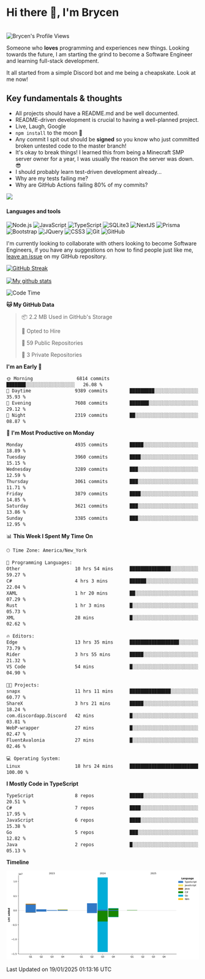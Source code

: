 # Hi there 👋, I'm Brycen

<br>
<img src="https://komarev.com/ghpvc/?username=BrycensRanch" alt="Brycen's Profile Views" />

Someone who **loves** programming and experiences new things. Looking towards the future, I am starting the grind to become a Software Engineer and learning full-stack development.

It all started from a simple Discord bot and me being a cheapskate. Look at me now!

## Key fundamentals & thoughts

- All projects should have a README.md and be well documented.
- README-driven development is crucial to having a well-planned project.
- Live, Laugh, Google
- `npm install` to the moon 🚀
- Any commit I spit out should be **signed** so you know who just committed broken untested code to the master branch!
- It's okay to break things! I learned this from being a Minecraft SMP server owner for a year, I was usually the reason the server was down. 😎
- I should probably learn test-driven development already...
- Why are my tests failing me?
- Why are GitHub Actions failing 80% of my commits? 

<img src="https://res.cloudinary.com/practicaldev/image/fetch/s--OoBLh7-Q--/c_limit%2Cf_auto%2Cfl_progressive%2Cq_auto%2Cw_880/https://cdn-images-1.medium.com/max/1614/1%2A8BlqJ8lNVZzuRjAg1mZ50w.png" height="400"/>

<h4>Languages and tools</h4>
<p>
  <img src="https://img.shields.io/badge/node.js%20-%2343853D.svg?&style=for-the-badge&logo=node.js&logoColor=white" alt="Node.js" />
  <img src="https://img.shields.io/badge/javascript%20-%23323330.svg?&style=for-the-badge&logo=javascript&logoColor=%23F7DF1E" alt="JavaScript" />
  <img src="https://img.shields.io/badge/typescript%20-%23323330.svg?&style=for-the-badge&logo=typescript&logoColor=#3467eb" alt="TypeScript" />
  <img src="https://img.shields.io/badge/sqlite3%20-%23323330.svg?&style=for-the-badge&logo=sqlite&logoColor=#3467eb" alt="SQLite3" />
  <img src="https://img.shields.io/badge/Next.JS%20-%23323330.svg?&style=for-the-badge&logo=next.js&logoColor=#3467eb" alt="NextJS" />
  <img src="https://img.shields.io/badge/Prisma%20-%23323330.svg?&style=for-the-badge&logo=prisma&logoColor=#3467eb" alt="Prisma" />
  <img src="https://img.shields.io/badge/bootstrap%20-%23323330.svg?&style=for-the-badge&logo=bootstrap" alt="Bootstrap" />
  <img src="https://img.shields.io/badge/jquery%20-%23323330.svg?&style=for-the-badge&logo=jquery" alt="JQuery" />
  <img src="https://img.shields.io/badge/css3%20-%23323330.svg?&style=for-the-badge&logo=css3" alt="CSS3" />
  <img src="https://img.shields.io/badge/git%20-%23323330.svg?&style=for-the-badge&logo=git" alt="Git" />
  <img src="https://img.shields.io/badge/github%20-%23323330.svg?&style=for-the-badge&logo=github" alt="GitHub" />
</p>

 I'm currently looking to collaborate with others looking to become Software Engineers, if you have any suggestions on how to find people just like me, [leave an issue](https://github.com/BrycensRanch/BrycensRanch/issues/new) on my GitHub repository.
 
 <p><a href="https://git.io/streak-stats"><img src="https://streak-stats.demolab.com?refreshcache6&user=BrycensRanch&amp;theme=dark&amp;hide_border=true&amp;fire=EB5454&amp;ring=0CEB19" alt="GitHub Streak"></a></p>

<a href="https://github.com/anuraghazra/github-readme-stats">
  <img align="center" src="https://github-readme-stats.anuraghazra1.vercel.app/api?username=BrycensRanch&show_icons=true&line_height=27&include_all_commits=true" alt="My github stats" />
</a>

<!--START_SECTION:waka-->
![Code Time](http://img.shields.io/badge/Code%20Time-1%2C496%20hrs%205%20mins-blue)

**🐱 My GitHub Data** 

> 📦 2.2 MB Used in GitHub's Storage 
 > 
> 💼 Opted to Hire
 > 
> 📜 59 Public Repositories 
 > 
> 🔑 3 Private Repositories 
 > 
**I'm an Early 🐤** 

```text
🌞 Morning                6814 commits        ███████░░░░░░░░░░░░░░░░░░   26.08 % 
🌆 Daytime                9389 commits        █████████░░░░░░░░░░░░░░░░   35.93 % 
🌃 Evening                7608 commits        ███████░░░░░░░░░░░░░░░░░░   29.12 % 
🌙 Night                  2319 commits        ██░░░░░░░░░░░░░░░░░░░░░░░   08.87 % 
```
📅 **I'm Most Productive on Monday** 

```text
Monday                   4935 commits        █████░░░░░░░░░░░░░░░░░░░░   18.89 % 
Tuesday                  3960 commits        ████░░░░░░░░░░░░░░░░░░░░░   15.15 % 
Wednesday                3289 commits        ███░░░░░░░░░░░░░░░░░░░░░░   12.59 % 
Thursday                 3061 commits        ███░░░░░░░░░░░░░░░░░░░░░░   11.71 % 
Friday                   3879 commits        ████░░░░░░░░░░░░░░░░░░░░░   14.85 % 
Saturday                 3621 commits        ███░░░░░░░░░░░░░░░░░░░░░░   13.86 % 
Sunday                   3385 commits        ███░░░░░░░░░░░░░░░░░░░░░░   12.95 % 
```


📊 **This Week I Spent My Time On** 

```text
🕑︎ Time Zone: America/New_York

💬 Programming Languages: 
Other                    10 hrs 54 mins      ███████████████░░░░░░░░░░   59.27 % 
C#                       4 hrs 3 mins        ██████░░░░░░░░░░░░░░░░░░░   22.04 % 
XAML                     1 hr 20 mins        ██░░░░░░░░░░░░░░░░░░░░░░░   07.29 % 
Rust                     1 hr 3 mins         █░░░░░░░░░░░░░░░░░░░░░░░░   05.73 % 
XML                      28 mins             █░░░░░░░░░░░░░░░░░░░░░░░░   02.62 % 

🔥 Editors: 
Edge                     13 hrs 35 mins      ██████████████████░░░░░░░   73.79 % 
Rider                    3 hrs 55 mins       █████░░░░░░░░░░░░░░░░░░░░   21.32 % 
VS Code                  54 mins             █░░░░░░░░░░░░░░░░░░░░░░░░   04.90 % 

🐱‍💻 Projects: 
snapx                    11 hrs 11 mins      ███████████████░░░░░░░░░░   60.77 % 
ShareX                   3 hrs 21 mins       █████░░░░░░░░░░░░░░░░░░░░   18.24 % 
com.discordapp.Discord   42 mins             █░░░░░░░░░░░░░░░░░░░░░░░░   03.81 % 
WebP-wrapper             27 mins             █░░░░░░░░░░░░░░░░░░░░░░░░   02.47 % 
FluentAvalonia           27 mins             █░░░░░░░░░░░░░░░░░░░░░░░░   02.46 % 

💻 Operating System: 
Linux                    18 hrs 24 mins      █████████████████████████   100.00 % 
```

**I Mostly Code in TypeScript** 

```text
TypeScript               8 repos             █████░░░░░░░░░░░░░░░░░░░░   20.51 % 
C#                       7 repos             ████░░░░░░░░░░░░░░░░░░░░░   17.95 % 
JavaScript               6 repos             ████░░░░░░░░░░░░░░░░░░░░░   15.38 % 
Go                       5 repos             ███░░░░░░░░░░░░░░░░░░░░░░   12.82 % 
Java                     2 repos             █░░░░░░░░░░░░░░░░░░░░░░░░   05.13 % 
```



**Timeline**

![Lines of Code chart](https://raw.githubusercontent.com/BrycensRanch/BrycensRanch/main/assets/bar_graph.png)


 Last Updated on 19/01/2025 01:13:16 UTC
<!--END_SECTION:waka-->

<!--
**BrycensRanch/BrycensRanch** is a ✨ _special_ ✨ repository because its `README.md` (this file) appears on your GitHub profile.

Here are some ideas to get you started:

- 🔭 I’m currently working on ...
- 🌱 I’m currently learning ...
- 👯 I’m looking to collaborate on ...
- 🤔 I’m looking for help with ...
- 💬 Ask me about ...
- 📫 How to reach me: ...
- 😄 Pronouns: ...
- ⚡ Fun fact: ...
-->
